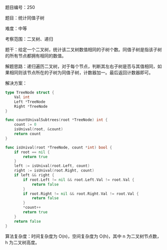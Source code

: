 题目编号：250

题目：统计同值子树

难度：中等

考察范围：二叉树、递归

题干：给定一个二叉树，统计该二叉树数值相同的子树个数。同值子树是指该子树的所有节点都拥有相同的数值。

解题思路：递归遍历二叉树，对于每个节点，判断其左右子树是否与其值相同，如果相同则该节点所在的子树为同值子树，计数器加一。最后返回计数器即可。

解决方案：

```go
type TreeNode struct {
    Val int
    Left *TreeNode
    Right *TreeNode
}

func countUnivalSubtrees(root *TreeNode) int {
    count := 0
    isUnival(root, &count)
    return count
}

func isUnival(root *TreeNode, count *int) bool {
    if root == nil {
        return true
    }
    left := isUnival(root.Left, count)
    right := isUnival(root.Right, count)
    if left && right {
        if root.Left != nil && root.Left.Val != root.Val {
            return false
        }
        if root.Right != nil && root.Right.Val != root.Val {
            return false
        }
        *count++
        return true
    }
    return false
}
```

算法复杂度：时间复杂度为 O(n)，空间复杂度为 O(h)，其中 n 为二叉树节点数，h 为二叉树高度。